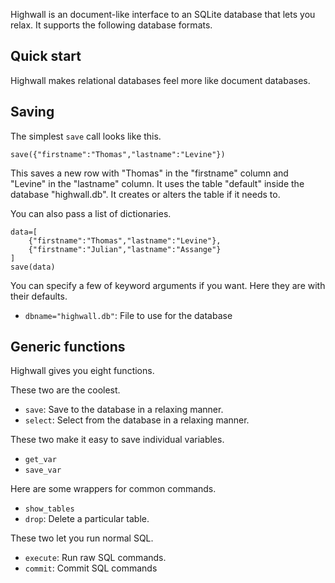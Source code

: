Highwall is an document-like interface to an SQLite database that lets you relax.
It supports the following database formats.

Quick start
---------
Highwall makes relational databases feel more like document databases.

## Saving
The simplest `save` call looks like this.

    save({"firstname":"Thomas","lastname":"Levine"})

This saves a new row with "Thomas" in the "firstname" column and
"Levine" in the "lastname" column. It uses the table "default"
inside the database "highwall.db". It creates or alters the table
if it needs to.


You can also pass a list of dictionaries.

    data=[
        {"firstname":"Thomas","lastname":"Levine"},
        {"firstname":"Julian","lastname":"Assange"}
    ]
    save(data)

You can specify a few of keyword arguments if you want. Here they
are with their defaults.

* `dbname="highwall.db"`: File to use for the database

Generic functions
-----------
Highwall gives you eight functions.

These two are the coolest.

* `save`: Save to the database in a relaxing manner.
* `select`: Select from the database in a relaxing manner.

These two make it easy to save individual variables.

* `get_var`
* `save_var`

Here are some wrappers for common commands.

* `show_tables`
* `drop`: Delete a particular table.

These two let you run normal SQL.

* `execute`: Run raw SQL commands.
* `commit`: Commit SQL commands
